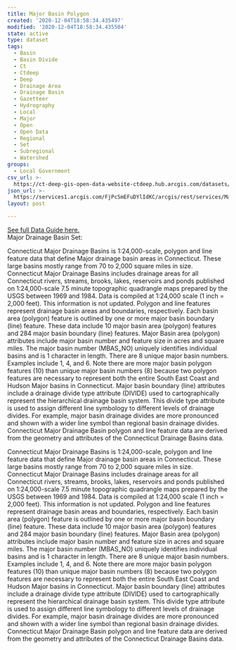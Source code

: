 ```yaml
---
title: Major Basin Polygon
created: '2020-12-04T18:58:34.435497'
modified: '2020-12-04T18:58:34.435504'
state: active
type: dataset
tags:
  - Basin
  - Basin Divide
  - Ct
  - Ctdeep
  - Deep
  - Drainage Area
  - Drainage Basin
  - Gazetteer
  - Hydrography
  - Local
  - Major
  - Open
  - Open Data
  - Regional
  - Set
  - Subregional
  - Watershed
groups:
  - Local Government
csv_url: >-
  https://ct-deep-gis-open-data-website-ctdeep.hub.arcgis.com/datasets/09fdc106d684478c8b3e535ef9f79ba0_1.csv?outSR=%7B%22latestWkid%22%3A2234%2C%22wkid%22%3A102656%7D
json_url: >-
  https://services1.arcgis.com/FjPcSmEFuDYlIdKC/arcgis/rest/services/Major_Drainage_Basin_Set/FeatureServer/1
layout: post

---
```

<div><a href='https://cteco.uconn.edu/guides/Major_Basin.htm' rel='nofollow ugc' target='_blank'>See full Data Guide here.</a><br /></div>Major Drainage Basin Set:



Connecticut Major Drainage Basins is 1:24,000-scale, polygon and line feature data that define Major drainage basin areas in Connecticut. These large basins mostly range from 70 to 2,000 square miles in size. Connecticut Major Drainage Basins includes drainage areas for all Connecticut rivers, streams, brooks, lakes, reservoirs and ponds published on 1:24,000-scale 7.5 minute topographic quadrangle maps prepared by the USGS between 1969 and 1984. Data is compiled at 1:24,000 scale (1 inch = 2,000 feet). This information is not updated.
Polygon and line features represent drainage basin areas and boundaries, respectively. Each basin area (polygon) feature is outlined by one or more major basin boundary (line) feature. These data include 10 major basin area (polygon) features and 284 major basin boundary (line) features.
Major Basin area (polygon) attributes include major basin number and feature size in acres and square miles. The major basin number (MBAS_NO) uniquely identifies individual basins and is 1 character in length. There are 8 unique major basin numbers. Examples include 1, 4, and 6. Note there are more major basin polygon features (10) than unique major basin numbers (8) because two polygon features are necessary to represent both the entire South East Coast and Hudson Major basins in Connecticut.
Major basin boundary (line) attributes include a drainage divide type attribute (DIVIDE) used to cartographically represent the hierarchical drainage basin system. This divide type attribute is used to assign different line symbology to different levels of drainage divides. For example, major basin drainage divides are more pronounced and shown with a wider line symbol than regional basin drainage divides.
Connecticut Major Drainage Basin polygon and line feature data are derived from the geometry and attributes of the Connecticut Drainage Basins data.

Connecticut Major Drainage Basins is 1:24,000-scale, polygon and line feature data that define Major drainage basin areas in Connecticut. These large basins mostly range from 70 to 2,000 square miles in size. Connecticut Major Drainage Basins includes drainage areas for all Connecticut rivers, streams, brooks, lakes, reservoirs and ponds published on 1:24,000-scale 7.5 minute topographic quadrangle maps prepared by the USGS between 1969 and 1984. Data is compiled at 1:24,000 scale (1 inch = 2,000 feet). This information is not updated.
Polygon and line features represent drainage basin areas and boundaries, respectively. Each basin area (polygon) feature is outlined by one or more major basin boundary (line) feature. These data include 10 major basin area (polygon) features and 284 major basin boundary (line) features.
Major Basin area (polygon) attributes include major basin number and feature size in acres and square miles. The major basin number (MBAS_NO) uniquely identifies individual basins and is 1 character in length. There are 8 unique major basin numbers. Examples include 1, 4, and 6. Note there are more major basin polygon features (10) than unique major basin numbers (8) because two polygon features are necessary to represent both the entire South East Coast and Hudson Major basins in Connecticut.
Major basin boundary (line) attributes include a drainage divide type attribute (DIVIDE) used to cartographically represent the hierarchical drainage basin system. This divide type attribute is used to assign different line symbology to different levels of drainage divides. For example, major basin drainage divides are more pronounced and shown with a wider line symbol than regional basin drainage divides.
Connecticut Major Drainage Basin polygon and line feature data are derived from the geometry and attributes of the Connecticut Drainage Basins data.
